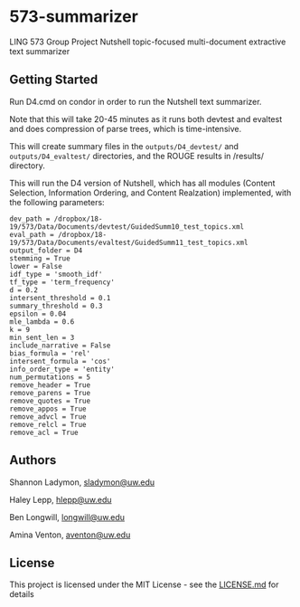 # 573-summarizer
LING 573 Group Project
Nutshell topic-focused multi-document extractive text summarizer

## Getting Started
Run D4.cmd on condor in order to run the Nutshell text summarizer.

Note that this will take 20-45 minutes as it runs both devtest and evaltest and does compression of parse trees, which is time-intensive.

This will create summary files in the `outputs/D4_devtest/` and `outputs/D4_evaltest/` directories, and the ROUGE results in /results/ directory.

This will run the D4 version of Nutshell, which has all modules (Content Selection, Information Ordering, and Content Realzation) implemented, with the following parameters:

```
dev_path = /dropbox/18-19/573/Data/Documents/devtest/GuidedSumm10_test_topics.xml
eval_path = /dropbox/18-19/573/Data/Documents/evaltest/GuidedSumm11_test_topics.xml 
output_folder = D4
stemming = True
lower = False
idf_type = 'smooth_idf'
tf_type = 'term_frequency'
d = 0.2
intersent_threshold = 0.1
summary_threshold = 0.3
epsilon = 0.04
mle_lambda = 0.6
k = 9
min_sent_len = 3
include_narrative = False
bias_formula = 'rel'
intersent_formula = 'cos'
info_order_type = 'entity'
num_permutations = 5
remove_header = True
remove_parens = True
remove_quotes = True
remove_appos = True
remove_advcl = True
remove_relcl = True
remove_acl = True
```

## Authors
Shannon Ladymon, sladymon@uw.edu

Haley Lepp, hlepp@uw.edu 

Ben Longwill, longwill@uw.edu

Amina Venton, aventon@uw.edu

## License
This project is licensed under the MIT License - see the [LICENSE.md](LICENSE.md) for details

